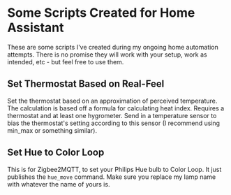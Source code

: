 # Some Scripts Created for Home Assistant
These are some scripts I've created during my ongoing home automation attempts. There is no promise they will work with your setup, work as intended, etc - but feel free to use them.
## Set Thermostat Based on Real-Feel
Set the thermostat based on an approximation of perceived temperature. The calculation is based off a formula for calculating heat index. Requires a thermostat and at least one hygrometer. Send in a temperature sensor to bias the thermostat's setting according to this sensor (I recommend using min_max or something similar).
## Set Hue to Color Loop
This is for Zigbee2MQTT, to set your Philips Hue bulb to Color Loop. It just publishes the `hue_move` command. Make sure you replace my lamp name with whatever the name of yours is.